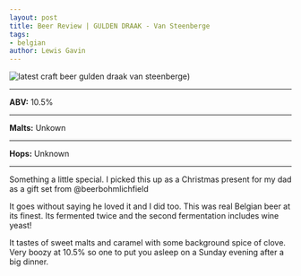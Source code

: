 ```yaml
---
layout: post
title: Beer Review | GULDEN DRAAK - Van Steenberge
tags:
- belgian
author: Lewis Gavin
---
```


![latest craft beer gulden draak van steenberge ](https://www.lewisgavin.co.uk/beermeupplease/images/2019-01-09-something-little-special-i-picked-christmas-present-dad-gift-set.png))

***
**ABV:** 10.5%

***
**Malts:** Unkown

***
**Hops:** Unknown

***

Something a little special. I picked this up as a Christmas present for my dad as a gift set from @beerbohmlichfield 

It goes without saying he loved it and I did too. This was real Belgian beer at its finest. Its fermented twice and the second fermentation includes wine yeast!

It tastes of sweet malts and caramel with some background spice of clove. Very boozy at 10.5% so one to put you asleep on a Sunday evening after a big dinner.
